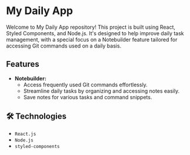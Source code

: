 # My Daily App

Welcome to My Daily App repository! This project is built using React, Styled Components, and Node.js. It's designed to help improve daily task management, with a special focus on a Notebuilder feature tailored for accessing Git commands used on a daily basis.

## Features

- **Notebuilder:** 
  - Access frequently used Git commands effortlessly.
  - Streamline daily tasks by organizing and accessing notes easily.
  - Save notes for various tasks and command snippets.

## 🛠️ Technologies

- `React.js`
- `Node.js`
- `styled-components`
